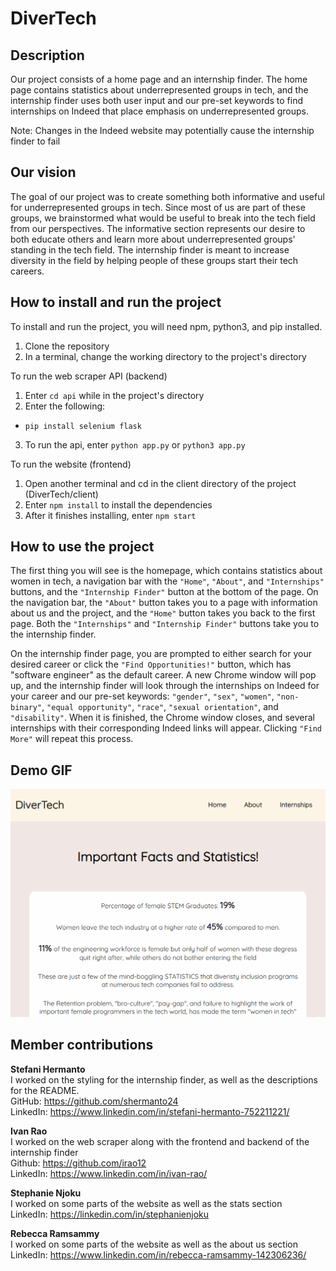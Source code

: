 # DiverTech

## Description

Our project consists of a home page and an internship finder. The home page contains statistics about underrepresented groups in tech, and the internship finder uses both user input and our pre-set keywords to find internships on Indeed that place emphasis on underrepresented groups.

Note: Changes in the Indeed website may potentially cause the internship finder to fail

## Our vision

The goal of our project was to create something both informative and useful for underrepresented groups in tech. Since most of us are part of these groups, we brainstormed what would be useful to break into the tech field from our perspectives. The informative section represents our desire to both educate others and learn more about underrepresented groups' standing in the tech field. The internship finder is meant to increase diversity in the field by helping people of these groups start their tech careers.

## How to install and run the project

To install and run the project, you will need npm, python3, and pip installed.

1. Clone the repository
2. In a terminal, change the working directory to the project's directory

To run the web scraper API (backend)

1. Enter `cd api` while in the project's directory
2. Enter the following:

-   `pip install selenium flask`

3. To run the api, enter `python app.py` or `python3 app.py`

To run the website (frontend)

1. Open another terminal and cd in the client directory of the project (DiverTech/client)
2. Enter `npm install` to install the dependencies
3. After it finishes installing, enter `npm start`

## How to use the project

The first thing you will see is the homepage, which contains statistics about women in tech, a navigation bar with the `"Home"`, `"About"`, and `"Internships"` buttons, and the `"Internship Finder"` button at the bottom of the page. On the navigation bar, the `"About"` button takes you to a page with information about us and the project, and the `"Home"` button takes you back to the first page. Both the `"Internships"` and `"Internship Finder"` buttons take you to the internship finder.

On the internship finder page, you are prompted to either search for your desired career or click the `"Find Opportunities!"` button, which has "software engineer" as the default career. A new Chrome window will pop up, and the internship finder will look through the internships on Indeed for your career and our pre-set keywords: `"gender"`, `"sex"`, `"women"`, `"non-binary"`, `"equal opportunity"`, `"race"`, `"sexual orientation"`, and `"disability"`. When it is finished, the Chrome window closes, and several internships with their corresponding Indeed links will appear. Clicking `"Find More"` will repeat this process.

## Demo GIF

<img src="./demo.gif"/>

## Member contributions

**Stefani Hermanto**
<br>
I worked on the styling for the internship finder, as well as the descriptions for the README.
<br>
GitHub: https://github.com/shermanto24
<br>
LinkedIn: https://www.linkedin.com/in/stefani-hermanto-752211221/

**Ivan Rao**
<br>
I worked on the web scraper along with the frontend and backend of the internship finder
<br>
Github: https://github.com/irao12
<br>
LinkedIn: https://www.linkedin.com/in/ivan-rao/

**Stephanie Njoku**
<br>
I worked on some parts of the website as well as the stats section
<br>
LinkedIn: https://linkedin.com/in/stephanienjoku

**Rebecca Ramsammy**
<br>
I worked on some parts of the website as well as the about us section
<br>
LinkedIn: https://www.linkedin.com/in/rebecca-ramsammy-142306236/
